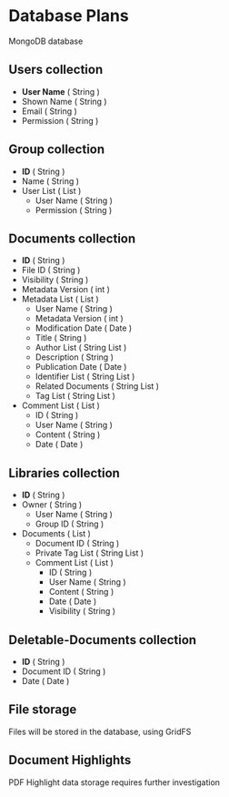 # **Database Plans**
MongoDB database

## **Users collection**
- **User Name** ( String )
- Shown Name ( String )
- Email ( String )
- Permission ( String )

## **Group collection**
- **ID** ( String )
- Name ( String )
- User List ( List )
    - User Name ( String )
    - Permission ( String )

## **Documents collection**
- **ID** ( String )
- File ID ( String )
- Visibility ( String )
- Metadata Version ( int )
- Metadata List ( List )
    - User Name ( String )
    - Metadata Version ( int )
    - Modification Date ( Date )
    - Title ( String )
    - Author List ( String List )
    - Description ( String )
    - Publication Date ( Date )
    - Identifier List ( String List )
    - Related Documents ( String List )
    - Tag List ( String List )
- Comment List ( List )
    - ID ( String )
    - User Name ( String )
    - Content ( String )
    - Date ( Date )

## **Libraries collection**
- **ID** ( String )
- Owner ( String )
    - User Name ( String )
    - Group ID ( String )
- Documents ( List )
    - Document ID ( String )
    - Private Tag List ( String List )
    - Comment List ( List )
        - ID ( String )
        - User Name ( String )
        - Content ( String )
        - Date ( Date )
        - Visibility ( String )

## **Deletable-Documents collection**
- **ID** ( String )
- Document ID ( String )
- Date ( Date )

## **File storage**
Files will be stored in the database, using GridFS

## **Document Highlights**
PDF Highlight data storage requires further investigation